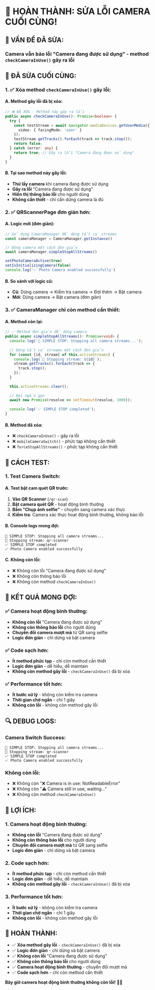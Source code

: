 # 🚨 HOÀN THÀNH: SỬA LỖI CAMERA CUỐI CÙNG!

## 🎯 **VẤN ĐỀ ĐÃ SỬA:**

### **Camera vẫn báo lỗi "Camera đang được sử dụng"** - method `checkCameraInUse()` gây ra lỗi

## 🔧 **ĐÃ SỬA CUỐI CÙNG:**

### **1. ✅ Xóa method `checkCameraInUse()` gây lỗi:**

#### **A. Method gây lỗi đã bị xóa:**
```typescript
// ❌ ĐÃ XÓA - Method này gây ra lỗi
public async checkCameraInUse(): Promise<boolean> {
  try {
    const testStream = await navigator.mediaDevices.getUserMedia({
      video: { facingMode: 'user' }
    });
    testStream.getTracks().forEach(track => track.stop());
    return false;
  } catch (error: any) {
    return true; // Gây ra lỗi "Camera đang được sử dụng"
  }
}
```

#### **B. Tại sao method này gây lỗi:**
- **Thử lấy camera** khi camera đang được sử dụng
- **Gây ra lỗi** "Camera đang được sử dụng"
- **Hiển thị thông báo lỗi** cho người dùng
- **Không cần thiết** - chỉ cần dừng camera là đủ

### **2. ✅ QRScannerPage đơn giản hơn:**

#### **A. Logic mới (đơn giản):**
```typescript
// Sử dụng CameraManager để dừng tất cả streams
const cameraManager = CameraManager.getInstance()

// Dừng camera một cách đơn giản
await cameraManager.simpleStopAllStreams()

setPhotoCameraActive(true)
setIsInitializingCamera(false)
console.log('✅ Photo Camera enabled successfully')
```

#### **B. So sánh với logic cũ:**
- **Cũ**: Dừng camera → Kiểm tra camera → Đợi thêm → Bật camera
- **Mới**: Dừng camera → Bật camera (đơn giản)

### **3. ✅ CameraManager chỉ còn method cần thiết:**

#### **A. Method còn lại:**
```typescript
// ✅ Method đơn giản để dừng camera
public async simpleStopAllStreams(): Promise<void> {
  console.log('🛑 SIMPLE STOP: Stopping all camera streams...');
  
  // Dừng tất cả streams một cách đơn giản
  for (const [id, stream] of this.activeStreams) {
    console.log(`🛑 Stopping stream: ${id}`);
    stream.getTracks().forEach(track => {
      track.stop();
    });
  }
  
  this.activeStreams.clear();
  
  // Đợi ngắn gọn
  await new Promise(resolve => setTimeout(resolve, 1000));
  
  console.log('✅ SIMPLE STOP completed');
}
```

#### **B. Method đã xóa:**
- ❌ `checkCameraInUse()` - gây ra lỗi
- ❌ `mobileCameraSwitch()` - phức tạp không cần thiết
- ❌ `forceStopAllStreams()` - phức tạp không cần thiết

## 🧪 **CÁCH TEST:**

### **1. Test Camera Switch:**

#### **A. Test bật cam quét QR trước:**
1. **Vào QR Scanner** (`/qr-scan`)
2. **Bật camera quét QR** - hoạt động bình thường
3. **Bấm "Chụp ảnh selfie"** - chuyển sang camera xác thực
4. **Kiểm tra**: Camera xác thực hoạt động bình thường, không báo lỗi

#### **B. Console logs mong đợi:**
```
🛑 SIMPLE STOP: Stopping all camera streams...
🛑 Stopping stream: qr-scanner
✅ SIMPLE STOP completed
✅ Photo Camera enabled successfully
```

#### **C. Không còn lỗi:**
- ❌ Không còn lỗi "Camera đang được sử dụng"
- ❌ Không còn thông báo lỗi
- ❌ Không còn method `checkCameraInUse()`

## 🎯 **KẾT QUẢ MONG ĐỢI:**

### **✅ Camera hoạt động bình thường:**
- **Không còn lỗi** "Camera đang được sử dụng"
- **Không còn thông báo lỗi** cho người dùng
- **Chuyển đổi camera mượt mà** từ QR sang selfie
- **Logic đơn giản** - chỉ dừng và bật camera

### **✅ Code sạch hơn:**
- **Ít method phức tạp** - chỉ còn method cần thiết
- **Logic đơn giản** - dễ hiểu, dễ maintain
- **Không còn method gây lỗi** - `checkCameraInUse()` đã bị xóa

### **✅ Performance tốt hơn:**
- **Ít bước xử lý** - không còn kiểm tra camera
- **Thời gian chờ ngắn** - chỉ 1 giây
- **Không còn lỗi** - không còn method gây lỗi

## 🔍 **DEBUG LOGS:**

### **Camera Switch Success:**
```
🛑 SIMPLE STOP: Stopping all camera streams...
🛑 Stopping stream: qr-scanner
✅ SIMPLE STOP completed
✅ Photo Camera enabled successfully
```

### **Không còn lỗi:**
- ❌ Không còn "❌ Camera is in use: NotReadableError"
- ❌ Không còn "⚠️ Camera still in use, waiting..."
- ❌ Không còn method `checkCameraInUse()`

## 🚀 **LỢI ÍCH:**

### **1. Camera hoạt động bình thường:**
- **Không còn lỗi** "Camera đang được sử dụng"
- **Không còn thông báo lỗi** cho người dùng
- **Chuyển đổi camera mượt mà** từ QR sang selfie
- **Logic đơn giản** - chỉ dừng và bật camera

### **2. Code sạch hơn:**
- **Ít method phức tạp** - chỉ còn method cần thiết
- **Logic đơn giản** - dễ hiểu, dễ maintain
- **Không còn method gây lỗi** - `checkCameraInUse()` đã bị xóa

### **3. Performance tốt hơn:**
- **Ít bước xử lý** - không còn kiểm tra camera
- **Thời gian chờ ngắn** - chỉ 1 giây
- **Không còn lỗi** - không còn method gây lỗi

## 🎉 **HOÀN THÀNH:**

- ✅ **Xóa method gây lỗi** - `checkCameraInUse()` đã bị xóa
- ✅ **Logic đơn giản** - chỉ dừng và bật camera
- ✅ **Không còn lỗi** "Camera đang được sử dụng"
- ✅ **Không còn thông báo lỗi** cho người dùng
- ✅ **Camera hoạt động bình thường** - chuyển đổi mượt mà
- ✅ **Code sạch hơn** - chỉ còn method cần thiết

**Bây giờ camera hoạt động bình thường không còn lỗi!** 🚨✅
